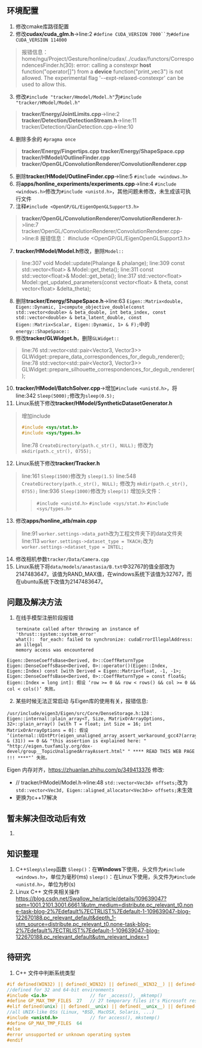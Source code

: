 ## 环境配置
1. 修改cmake库路径配置
2. 修改**cudax/cuda_glm.h**->line:2 `#define CUDA_VERSION 7000``为#define CUDA_VERSION 114000`
>报错信息：
>home/ngu/Project/Gesture/honline/cudax/../cudax/functors/CorrespondencesFinder.h(30): error: calling a constexpr __host__ function("operator[]") from a __device__ function("print_vec3") is not allowed. The experimental flag '--expt-relaxed-constexpr' can be used to allow this.

3. 修改`#include "tracker/Hmodel/Model.h"`为`#include "tracker/HModel/Model.h"`
>**tracker/Energy/JointLimits.cpp**->line:2 
>**tracker/Detection/DetectionStream.h**->line:11
>tracker/Detection/QianDetection.cpp->line:10

4. 删除多余的 `#pragma once`
>**tracker/Energy/Fingertips.cpp**
>**tracker/Energy/ShapeSpace.cpp**
>**tracker/HModel/OutlineFinder.cpp**
>**tracker/OpenGL/ConvolutionRenderer/ConvolutionRenderer.cpp**
5. 删除**tracker/HModel/OutlineFinder.cpp**->line:5 `#include <windows.h>`
6. 将**apps/honline_experiments/experiments.cpp**->line:4 `#include <windows.h>`修改为`#include <unistd.h>`，其他问题未修改，未生成该可执行文件
7. 注释`#include <OpenGP/GL/EigenOpenGLSupport3.h>`
>**tracker/OpenGL/ConvolutionRenderer/ConvolutionRenderer.h**->line:7
>tracker/OpenGL/ConvolutionRenderer/ConvolutionRenderer.cpp->line:8
>报错信息：
>#include <OpenGP/GL/EigenOpenGLSupport3.h>

7. **tracker/HModel/Model.h**修改，删除`Model::`
>line:307 void Model::update(Phalange & phalange);
>line:309 const std::vector<float\> & Model::get_theta();
>line:311 const std::vector<float\>& Model::get_beta();
>line:317 std::vector<float\> Model::get_updated_parameters(const vector<float\> & theta, const vector<float\> &delta_theta);
8. 删除**tracker/Energy/ShapeSpace.h**->line:63 `Eigen::Matrix<double, Eigen::Dynamic, 1>compute_objective_double(const std::vector<double> & beta_double, int beta_index, const std::vector<double> & beta_latent_double, const Eigen::Matrix<Scalar, Eigen::Dynamic, 1> & F);`中的`energy::ShapeSpace::`
9. 修改**tracker/GLWidget.h**，删除`GLWidget::`
>line:76 std::vector<std::pair<Vector3, Vector3>> GLWidget::prepare_data_correspondences_for_degub_renderer();
>line:78 std::vector<std::pair<Vector3, Vector3>> GLWidget::prepare_silhouette_correspondences_for_degub_renderer();
10. **tracker/HModel/BatchSolver.cpp**->增加`#include <unistd.h>`，将line:342 `Sleep(5000);`修改为`sleep(0.5);`
11. Linux系统下修改**tracker/HModel/SyntheticDatasetGenerator.h**
>增加include
>```C++
>#include <sys/stat.h>
>#include <sys/types.h>
>```
>line:78 `CreateDirectory(path.c_str(), NULL);` 修改为 `mkdir(path.c_str(), 0755);`
12. Linux系统下修改**tracker/Tracker.h**
>line:161 `Sleep(1500)`修改为 `sleep(1.5)`
>line:548  `CreateDirectory(path.c_str(), NULL);` 修改为 `mkdir(path.c_str(), 0755);`
>line:936 `Sleep(1000)`修改为 `sleep(1)`
>增加头文件：
>>`#include <unistd.h>`
>>`#include <sys/stat.h>`
>>`#include <sys/types.h>`

13. 修改**apps/honline_atb/main.cpp**
>line:91 `worker.settings->data_path`改为工程文件夹下的data文件夹
>line:113 `worker.settings->dataset_type = TKACH;`改为`worker.settings->dataset_type = INTEL;`

14.  修改相机参数`tracker/Data/Camera.cpp`
15. Linux系统下将`data/models/anastasia/B.txt`中32767的值全部改为2147483647。该值为RAND_MAX值，在windows系统下该值为32767，而在ubuntu系统下改值为2147483647。

## 问题及解决方法
1. 在线手模型注册阶段报错
	```
	terminate called after throwing an instance of 'thrust::system::system_error'
    what():  for_each: failed to synchronize: cudaErrorIllegalAddress: an illegal 
    memory access was encountered
	```
```
Eigen::DenseCoeffsBase<Derived, 0>::CoeffReturnType Eigen::DenseCoeffsBase<Derived, 0>::operator()(Eigen::Index, Eigen::Index) const [with Derived = Eigen::Matrix<float, -1, -1>; Eigen::DenseCoeffsBase<Derived, 0>::CoeffReturnType = const float&; Eigen::Index = long int]: 假设 ‘row >= 0 && row < rows() && col >= 0 && col < cols()’ 失败。
```


2. 某些时候无法正常启动
	与Eigen库的使用有关，报错信息: 
```
/usr/include/eigen3/Eigen/src/Core/DenseStorage.h:128：Eigen::internal::plain_array<T, Size, MatrixOrArrayOptions, 32>::plain_array() [with T = float; int Size = 16; int MatrixOrArrayOptions = 0]: 假设 ‘(internal::UIntPtr(eigen_unaligned_array_assert_workaround_gcc47(array)) & (31)) == 0 && "this assertion is explained here: " "http://eigen.tuxfamily.org/dox-devel/group__TopicUnalignedArrayAssert.html" " **** READ THIS WEB PAGE !!! ****"’ 失败。
```
Eigen 内存对齐，https://zhuanlan.zhihu.com/p/349413376
修改:
+ // tracker/HModel/Model.h->line:48 `std::vector<Vec3d> offsets;`改为`std::vector<Vec3d, Eigen::aligned_allocator<Vec3d>> offsets;`未生效
+ 更换为c++17解决

## 暂未解决但改动后有效
1. 

## 知识整理
1. C++`Sleep\sleep`函数
	`Sleep()`：在**Windows**下使用，头文件为`#include <windows.h>`，单位为毫秒(ms)
	`sleep()`：在Linux下使用，头文件为`#include <unistd.h>`，单位为秒(s)
2. Linux C++ 文件夹相关操作
	https://blog.csdn.net/Swallow_he/article/details/109639047?spm=1001.2101.3001.6661.1&utm_medium=distribute.pc_relevant_t0.none-task-blog-2%7Edefault%7ECTRLIST%7Edefault-1-109639047-blog-122670188.pc_relevant_default&depth_1-utm_source=distribute.pc_relevant_t0.none-task-blog-2%7Edefault%7ECTRLIST%7Edefault-1-109639047-blog-122670188.pc_relevant_default&utm_relevant_index=1
	

## 待研究
1. C++ 文件中判断系统类型
```C++
#if defined(WIN32) || defined(_WIN32) || defined(__WIN32__) || defined(__TOS_WIN__)
//defined for 32 and 64-bit environments
#include <io.h>                // for _access(), _mktemp()
#define GP_MAX_TMP_FILES  27   // 27 temporary files it's Microsoft restriction
#elif defined(unix) || defined(__unix) || defined(__unix__) || defined(__APPLE__)
//all UNIX-like OSs (Linux, *BSD, MacOSX, Solaris, ...)
#include <unistd.h>            // for access(), mkstemp()
#define GP_MAX_TMP_FILES  64
#else
#error unsupported or unknown operating system
#endif
```

